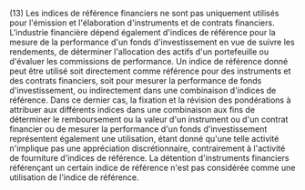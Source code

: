 (13) Les indices de référence financiers ne sont pas uniquement utilisés pour l'émission et l'élaboration d'instruments et de contrats financiers. L'industrie financière dépend également d'indices de référence pour la mesure de la performance d'un fonds d'investissement en vue de suivre les rendements, de déterminer l'allocation des actifs d'un portefeuille ou d'évaluer les commissions de performance. Un indice de référence donné peut être utilisé soit directement comme référence pour des instruments et des contrats financiers, soit pour mesurer la performance de fonds d'investissement, ou indirectement dans une combinaison d'indices de référence. Dans ce dernier cas, la fixation et la révision des pondérations à attribuer aux différents indices dans une combinaison aux fins de déterminer le remboursement ou la valeur d'un instrument ou d'un contrat financier ou de mesurer la performance d'un fonds d'investissement représentent également une utilisation, étant donné qu'une telle activité n'implique pas une appréciation discrétionnaire, contrairement à l'activité de fourniture d'indices de référence. La détention d'instruments financiers référençant un certain indice de référence n'est pas considérée comme une utilisation de l'indice de référence.